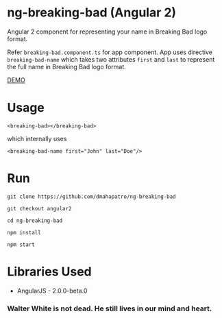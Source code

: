 ng-breaking-bad (Angular 2)
===============
Angular 2 component for representing your name in Breaking Bad logo format.

Refer `breaking-bad.component.ts` for app component. App uses directive `breaking-bad-name` which takes two attributes `first` and `last`
to represent the full name in Breaking Bad logo format.

[DEMO](http://dmahapatro.github.io/ng-breaking-bad/sayMyName)

Usage
=====
`<breaking-bad></breaking-bad>`

which internally uses

`<breaking-bad-name first="John" last="Doe"/>`

Run
=====

 `git clone https://github.com/dmahapatro/ng-breaking-bad`
 
 `git checkout angular2`
 
 `cd ng-breaking-bad`
 
 `npm install`
 
 `npm start`

Libraries Used
==============
 - AngularJS - 2.0.0-beta.0  

<h3>Walter White is not dead. He still lives in our mind and heart.</h3>
 
 


